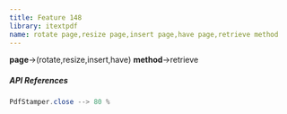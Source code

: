 ```yaml
---
title: Feature 148
library: itextpdf
name: rotate page,resize page,insert page,have page,retrieve method
---
```


**page**->(rotate,resize,insert,have) **method**->retrieve 

##### API References

```java
PdfStamper.close --> 80 %
```
